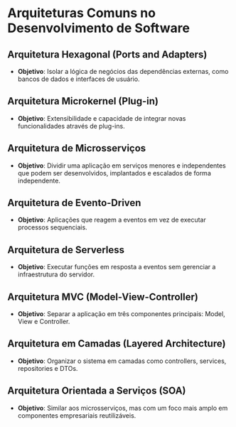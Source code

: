 # Arquiteturas Comuns no Desenvolvimento de Software

## Arquitetura Hexagonal (Ports and Adapters)
- **Objetivo**: Isolar a lógica de negócios das dependências externas, como bancos de dados e interfaces de usuário.

## Arquitetura Microkernel (Plug-in)
- **Objetivo**: Extensibilidade e capacidade de integrar novas funcionalidades através de plug-ins.

## Arquitetura de Microsserviços
- **Objetivo**: Dividir uma aplicação em serviços menores e independentes que podem ser desenvolvidos, implantados e escalados de forma independente.

## Arquitetura de Evento-Driven
- **Objetivo**: Aplicações que reagem a eventos em vez de executar processos sequenciais.

## Arquitetura de Serverless
- **Objetivo**: Executar funções em resposta a eventos sem gerenciar a infraestrutura do servidor.

## Arquitetura MVC (Model-View-Controller)
- **Objetivo**: Separar a aplicação em três componentes principais: Model, View e Controller.

## Arquitetura em Camadas (Layered Architecture)
- **Objetivo**: Organizar o sistema em camadas como controllers, services, repositories e DTOs.

## Arquitetura Orientada a Serviços (SOA)
- **Objetivo**: Similar aos microsserviços, mas com um foco mais amplo em componentes empresariais reutilizáveis.
